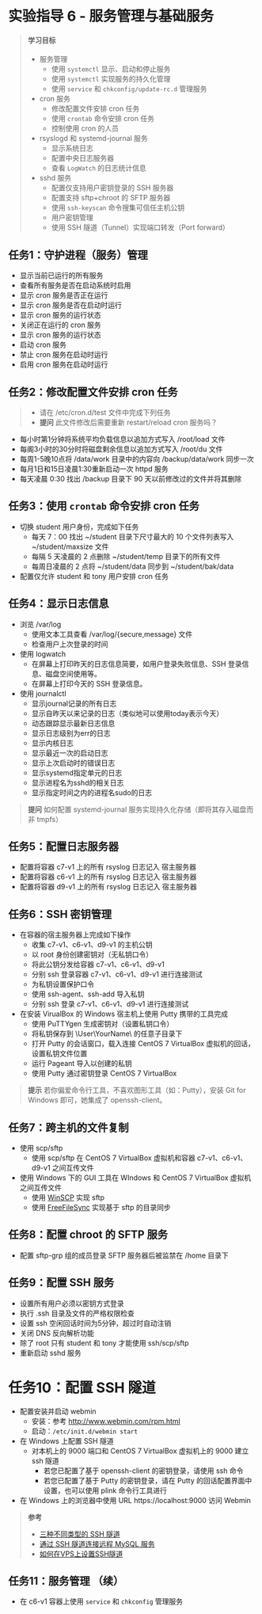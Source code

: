 # 实验指导 6 - 服务管理与基础服务

>#### 学习目标
> * 服务管理
>   * 使用 `systemctl` 显示、启动和停止服务
>   * 使用 `systemctl` 实现服务的持久化管理
>   * 使用 `service` 和 `chkconfig/update-rc.d` 管理服务
> * cron 服务
>   * 修改配置文件安排 cron 任务
>   * 使用 `crontab` 命令安排 cron 任务
>   * 控制使用 cron 的人员
> * rsyslogd 和 systemd-journal 服务
>   * 显示系统日志
>   * 配置中央日志服务器
>   * 查看 `LogWatch` 的日志统计信息
> * sshd 服务
>   * 配置仅支持用户密钥登录的 SSH 服务器
>   * 配置支持 sftp+chroot 的 SFTP 服务器
>   * 使用 `ssh-keyscan` 命令搜集可信任主机公钥
>   * 用户密钥管理
>   * 使用 SSH 隧道（Tunnel）实现端口转发（Port forward）


## 任务1：守护进程（服务）管理

* 显示当前已运行的所有服务
* 查看所有服务是否在启动系统时启用
* 显示 cron 服务是否正在运行
* 显示 cron 服务是否在启动时运行
* 显示 cron 服务的运行状态
* 关闭正在运行的 cron 服务
* 显示 cron 服务的运行状态
* 启动 cron 服务
* 禁止 cron 服务在启动时运行
* 启用 cron 服务在启动时运行

## 任务2：修改配置文件安排 cron 任务

>* 请在 /etc/cron.d/test 文件中完成下列任务
>* **提问** 此文件修改后需要重新 restart/reload cron 服务吗？

* 每小时第1分钟将系统平均负载信息以追加方式写入 /root/load 文件
* 每阁3小时的30分时将磁盘剩余信息以追加方式写入 /root/du 文件
* 每周1-5晚10点将 /data/work 目录中的内容向 /backup/data/work 同步一次
* 每月1日和15日凌晨1:30重新启动一次 httpd 服务
* 每天凌晨 0:30 找出 /backup 目录下 90 天以前修改过的文件并将其删除

## 任务3：使用 `crontab` 命令安排 cron 任务

* 切换 student 用户身份，完成如下任务
  * 每天 7：00 找出 ~/student 目录下尺寸最大的 10 个文件列表写入 ~/student/maxsize 文件  
  * 每隔 5 天凌晨的 2 点删除 ~/student/temp 目录下的所有文件
  * 每周日凌晨的 2 点将 ~/student/data 同步到 ~/student/bak/data
* 配置仅允许 student 和 tony 用户安排 cron 任务

## 任务4：显示日志信息

* 浏览 /var/log
  * 使用文本工具查看 /var/log/{secure,message} 文件
  * 检查用户上次登录的时间
* 使用 logwatch
  * 在屏幕上打印昨天的日志信息简要，如用户登录失败信息、SSH 登录信息、磁盘空间使用等。
  * 在屏幕上打印今天的 SSH 登录信息。
* 使用 journalctl
  * 显示journal记录的所有日志
  * 显示自昨天以来记录的日志（类似地可以使用today表示今天）
  * 动态跟踪显示最新日志信息
  * 显示日志级别为err的日志
  * 显示内核日志
  * 显示最近一次的启动日志
  * 显示上次启动时的错误日志
  * 显示systemd指定单元的日志
  * 显示进程名为sshd的相关日志
  * 显示指定时间之内的进程名sudo的日志

>**提问** 如何配置 systemd-journal 服务实现持久化存储（即将其存入磁盘而非 tmpfs） 

## 任务5：配置日志服务器

  * 配置将容器 c7-v1 上的所有 rsyslog 日志记入 宿主服务器 
  * 配置将容器 c6-v1 上的所有 rsyslog 日志记入 宿主服务器
  * 配置将容器 d9-v1 上的所有 rsyslog 日志记入 宿主服务器

## 任务6：SSH 密钥管理

* 在容器的宿主服务器上完成如下操作
  * 收集 c7-v1、c6-v1、d9-v1 的主机公钥
  * 以 root 身份创建密钥对（无私钥口令）
  * 将此公钥分发给容器 c7-v1、c6-v1、d9-v1
  * 分别 ssh 登录容器 c7-v1、c6-v1、d9-v1 进行连接测试
  * 为私钥设置保护口令
  * 使用 ssh-agent、ssh-add 导入私钥
  * 分别 ssh 登录 c7-v1、c6-v1、d9-v1 进行连接测试
* 在安装 VirualBox 的 Windows 宿主机上使用 Putty 携带的工具完成
  * 使用 PuTTYgen 生成密钥对（设置私钥口令）
  * 将私钥保存到 \User\YourName\ 的任意子目录下
  * 打开 Putty 的会话窗口，载入连接 CentOS 7 VirtualBox 虚拟机的回话，设置私钥文件位置
  * 运行 Pageant 导入以创建的私钥
  * 使用 Putty 通过密钥登录 CentOS 7 VirtualBox

>**提示** 若你偏爱命令行工具，不喜欢图形工具（如：Putty），安装 Git for Windows 即可，她集成了 openssh-client。

## 任务7：跨主机的文件复制

* 使用 scp/sftp
  * 使用 scp/sftp 在 CentOS 7 VirtualBox 虚拟机和容器 c7-v1、c6-v1、d9-v1 之间互传文件 
* 使用 Windows 下的 GUI 工具在 WIndows 和 CentOS 7 VirtualBox 虚拟机之间互传文件
  * 使用 [WinSCP](https://winscp.net/) 实现 sftp
  * 使用 [FreeFileSync](https://www.freefilesync.org/) 实现基于 sftp 的目录同步

## 任务8：配置 chroot 的 SFTP 服务

* 配置 sftp-grp 组的成员登录 SFTP 服务器后被监禁在 /home 目录下


## 任务9：配置 SSH 服务

* 设置所有用户必须以密钥方式登录
* 执行 .ssh 目录及文件的严格权限检查
* 设置 ssh 空闲回话时间为5分钟，超过时自动注销
* 关闭 DNS 反向解析功能
* 除了 root 只有 student 和 tony 才能使用 ssh/scp/sftp
* 重新启动 sshd 服务

# 任务10：配置 SSH 隧道

* 配置安装并启动 webmin 
  * 安装：参考 http://www.webmin.com/rpm.html 
  * 启动：`/etc/init.d/webmin start`
* 在 Windows 上配置 SSH 隧道
  * 对本机上的 9000 端口和 CentOS 7 VirtualBox 虚拟机上的 9000 建立 ssh 隧道 
    * 若您已配置了基于 openssh-client 的密钥登录，请使用 ssh 命令
    * 若您已配置了基于 Putty 的密钥登录，请在 Putty 的回话配置界面中设置，也可以使用 plink 命令行工具进行
* 在 Windows 上的浏览器中使用 URL https://localhost:9000 访问 Webmin

>**参考**
>* [三种不同类型的 SSH 隧道](http://hetaoo.iteye.com/blog/2299123) 
>* [通过 SSH 隧道连接远程 MySQL 服务](http://blog.csdn.net/fgf00/article/details/51284335)
>* [如何在VPS上设置SSH隧道](https://www.howtoing.com/how-to-set-up-ssh-tunneling-on-a-vps)

## 任务11：服务管理 （续）

* 在 c6-v1 容器上使用 `service` 和 `chkconfig` 管理服务
